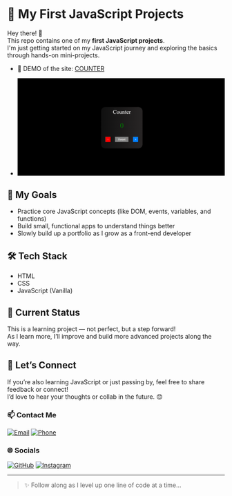 # 🚀 My First JavaScript Projects

Hey there! 👋  
This repo contains one of my **first JavaScript projects**.  
I'm just getting started on my JavaScript journey and exploring the basics through hands-on mini-projects.
- 🔭 DEMO of the site: [COUNTER](https://keyelty-dev.github.io/counter/)

- ![...](https://github.com/keyelty-dev/counter/blob/main/13.png?raw=true)

## 🎯 My Goals

- Practice core JavaScript concepts (like DOM, events, variables, and functions)
- Build small, functional apps to understand things better
- Slowly build up a portfolio as I grow as a front-end developer

## 🛠️ Tech Stack

- HTML  
- CSS  
- JavaScript (Vanilla)

## 🚧 Current Status

This is a learning project — not perfect, but a step forward!  
As I learn more, I’ll improve and build more advanced projects along the way.

## 🤝 Let’s Connect

If you’re also learning JavaScript or just passing by, feel free to share feedback or connect!  
I’d love to hear your thoughts or collab in the future. 😊

### 📫 Contact Me

[![Email](https://img.shields.io/badge/Email-kianalotfiiiiiii@gmail.com-red?style=for-the-badge&logo=gmail&logoColor=white)](mailto:kianalotfiiiiiii@gmail.com)
[![Phone](https://img.shields.io/badge/Phone-+989387617882-teal?style=for-the-badge&logo=whatsapp&logoColor=white)](tel:+989387617882)

### 🌐 Socials

[![GitHub](https://img.shields.io/badge/GitHub-keyelty--dev-181717?style=for-the-badge&logo=github&logoColor=white)](https://github.com/keyelty-dev)
[![Instagram](https://img.shields.io/badge/Instagram-kianalotfi__developer-E4405F?style=for-the-badge&logo=instagram&logoColor=white)](https://www.instagram.com/kianalotfi.developer?igsh=ZWN5MmZ3bHVmbHVu)


---

> ✨ Follow along as I level up one line of code at a time...
